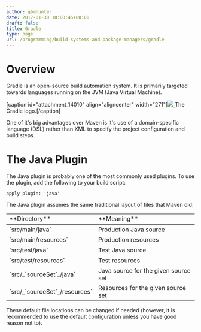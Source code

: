```yaml
---
author: gbmhunter
date: 2017-01-30 10:00:45+00:00
draft: false
title: Gradle
type: page
url: /programming/build-systems-and-package-managers/gradle
---
```


# Overview




Gradle is an open-source build automation system. It is primarily targeted towards languages running on the JVM (Java Virtual Machine).


[caption id="attachment_14010" align="aligncenter" width="271"][![](/images/2017/01/gradlephant-gradle-logo-v2.png)
](/images/2017/01/gradlephant-gradle-logo-v2.png) The Gradle logo.[/caption]


One of it's big advantages over Maven is it's use of a domain-specific language (DSL) rather than XML to specify the project configuration and build steps.




# The Java Plugin




The Java plugin is probably one of the most commonly used plugins. To use the plugin, add the following to your build script:



    
    apply plugin: 'java'




The Java plugin assumes the same traditional layout of files that Maven did:


<table id="javalayout" >

<tr style="height: 28px;" >

<td style="height: 28px;" >**Directory**
</td>

<td style="height: 28px;" >**Meaning**
</td>
</tr>

<tbody >
<tr style="height: 28px;" >

<td style="height: 28px;" >`src/main/java`
</td>

<td style="height: 28px;" >Production Java source
</td>
</tr>
<tr style="height: 28px;" >

<td style="height: 28px;" >`src/main/resources`
</td>

<td style="height: 28px;" >Production resources
</td>
</tr>
<tr style="height: 28px;" >

<td style="height: 28px;" >`src/test/java`
</td>

<td style="height: 28px;" >Test Java source
</td>
</tr>
<tr style="height: 28px;" >

<td style="height: 28px;" >`src/test/resources`
</td>

<td style="height: 28px;" >Test resources
</td>
</tr>
<tr style="height: 28px;" >

<td style="height: 28px;" >`src/_`sourceSet`_/java`
</td>

<td style="height: 28px;" >Java source for the given source set
</td>
</tr>
<tr style="height: 28.9844px;" >

<td style="height: 28.9844px;" >`src/_`sourceSet`_/resources`
</td>

<td style="height: 28.9844px;" >Resources for the given source set
</td>
</tr>
</tbody>
</table>


These default file locations can be changed if needed (however, it is recommended to use the default configuration unless you have good reason not to).



